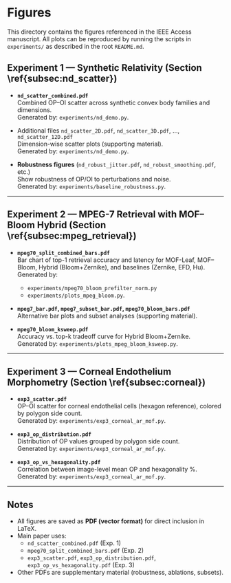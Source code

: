 # Figures

This directory contains the figures referenced in the IEEE Access manuscript.
All plots can be reproduced by running the scripts in `experiments/` as described
in the root `README.md`.

## Experiment 1 — Synthetic Relativity (Section \ref{subsec:nd_scatter})

- **`nd_scatter_combined.pdf`**  
  Combined OP–OI scatter across synthetic convex body families and dimensions.  
  Generated by: `experiments/nd_demo.py`.

- Additional files `nd_scatter_2D.pdf`, `nd_scatter_3D.pdf`, …, `nd_scatter_12D.pdf`  
  Dimension-wise scatter plots (supporting material).  
  Generated by: `experiments/nd_demo.py`.

- **Robustness figures** (`nd_robust_jitter.pdf`, `nd_robust_smoothing.pdf`, etc.)  
  Show robustness of OP/OI to perturbations and noise.  
  Generated by: `experiments/baseline_robustness.py`.

---

## Experiment 2 — MPEG-7 Retrieval with MOF–Bloom Hybrid (Section \ref{subsec:mpeg_retrieval})

- **`mpeg70_split_combined_bars.pdf`**  
  Bar chart of top-1 retrieval accuracy and latency for MOF-Leaf, MOF–Bloom,
  Hybrid (Bloom+Zernike), and baselines (Zernike, EFD, Hu).  
  Generated by:  
  - `experiments/mpeg70_bloom_prefilter_norm.py`  
  - `experiments/plots_mpeg_bloom.py`.

- **`mpeg7_bar.pdf`, `mpeg7_subset_bar.pdf`, `mpeg70_bloom_bars.pdf`**  
  Alternative bar plots and subset analyses (supporting material).

- **`mpeg70_bloom_ksweep.pdf`**  
  Accuracy vs. top-k tradeoff curve for Hybrid Bloom+Zernike.  
  Generated by: `experiments/plots_mpeg_bloom_ksweep.py`.

---

## Experiment 3 — Corneal Endothelium Morphometry (Section \ref{subsec:corneal})

- **`exp3_scatter.pdf`**  
  OP–OI scatter for corneal endothelial cells (hexagon reference),
  colored by polygon side count.  
  Generated by: `experiments/exp3_corneal_ar_mof.py`.

- **`exp3_op_distribution.pdf`**  
  Distribution of OP values grouped by polygon side count.  
  Generated by: `experiments/exp3_corneal_ar_mof.py`.

- **`exp3_op_vs_hexagonality.pdf`**  
  Correlation between image-level mean OP and hexagonality %.  
  Generated by: `experiments/exp3_corneal_ar_mof.py`.

---

## Notes

- All figures are saved as **PDF (vector format)** for direct inclusion in LaTeX.  
- Main paper uses:  
  - `nd_scatter_combined.pdf` (Exp. 1)  
  - `mpeg70_split_combined_bars.pdf` (Exp. 2)  
  - `exp3_scatter.pdf`, `exp3_op_distribution.pdf`, `exp3_op_vs_hexagonality.pdf` (Exp. 3)  
- Other PDFs are supplementary material (robustness, ablations, subsets).

